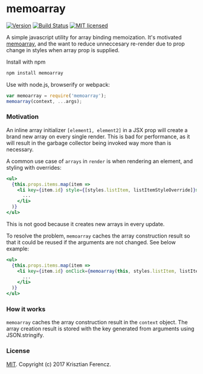 memoarray
===========

[![Version](http://img.shields.io/npm/v/memoarray.svg)](https://www.npmjs.org/package/memoarray)
[![Build Status](https://travis-ci.org/krisztiaan/memoarray.svg?branch=master)](https://travis-ci.org/krisztiaan/memoarray)
[![MIT licensed](https://img.shields.io/badge/license-MIT-blue.svg)](./LICENSE)

A simple javascript utility for array binding memoization. It's motivated [memoarray](https://github.io/supnate/memoarray), and the want to reduce unneccesary re-render due to prop change in styles when array prop is supplied.


Install with npm

```sh
npm install memoarray
```

Use with node.js, browserify or webpack:

```js
var memoarray = require('memoarray');
memoarray(context, ...args);
```

### Motivation
An inline array initializer `[element1, element2]` in a JSX prop will create a brand new array on every single render. This is bad for performance, as it will result in the garbage collector being invoked way more than is necessary.

A common use case of `arrays` in `render` is when rendering an element, and styling with overrides:
```jsx
<ul>
  {this.props.items.map(item =>
    <li key={item.id} style={[styles.listItem, listItemStyleOverride]}>
      ...
    </li>
  )}
</ul>
```
This is not good because it creates new arrays in every update.

To resolve the problem, `memoarray` caches the array construction result so that it could be reused if the arguments are not changed. See below example:
```jsx
<ul>
  {this.props.items.map(item =>
    <li key={item.id} onClick={memoarray(this, styles.listItem, listItemStyleOverride)}>
      ...
    </li>
  )}
</ul>
```

### How it works
`memoarray` caches the array construction result in the `context` object. The array creation result is stored with the key generated from arguments using JSON.stringify.

### License

[MIT](LICENSE). Copyright (c) 2017 Krisztian Ferencz.
